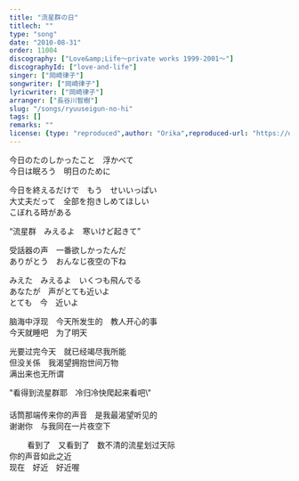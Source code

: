 ```yaml
---
title: "流星群の日"
titlech: ""
type: "song"
date: "2010-08-31"
order: 11004
discography: ["Love&amp;Life〜private works 1999-2001〜"]
discographyId: ["love-and-life"]
singer: ["岡崎律子"]
songwriter: ["岡崎律子"]
lyricwriter: ["岡崎律子"]
arranger: ["長谷川智樹"]
slug: "/songs/ryuuseigun-no-hi"
tags: []
remarks: ""
license: {type: "reproduced",author: "Orika",reproduced-url: "https://orikamushi.netlify.app/",reproduced-website: "織歌蟲網站"}
---
```


今日のたのしかったこと　浮かべて   
今日は眠ろう　明日のために   
  
今日を終えるだけで　もう　せいいっぱい   
大丈夫だって　全部を抱きしめてほしい   
こぼれる時がある   
  
“流星群　みえるよ　寒いけど起きて”   
  
受話器の声　一番欲しかったんだ   
ありがとう　おんなじ夜空の下ね　   
  
みえた　みえるよ　いくつも飛んでる   
あなたが　声がとても近いよ   
とても　今　近いよ  

<!-- 翻译 -->

脑海中浮现　今天所发生的　教人开心的事   
今天就睡吧　为了明天   
  
光要过完今天　就已经竭尽我所能   
但没关係　我渴望拥抱世间万物   
满出来也无所谓   
  
\"看得到流星群耶　冷归冷快爬起来看吧\\"   
　　　　　　   
话筒那端传来你的声音　是我最渴望听见的   
谢谢你　与我同在一片夜空下   
  
　　 看到了　又看到了　数不清的流星划过天际   
你的声音如此之近   
现在　好近　好近喔
